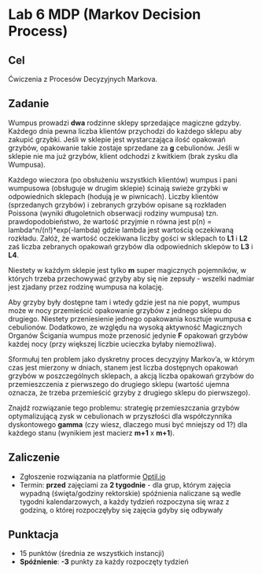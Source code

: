# Lab 6 MDP (Markov Decision Process)

## Cel
Ćwiczenia z Procesów Decyzyjnych Markova.

## Zadanie
Wumpus prowadzi **dwa** rodzinne sklepy sprzedające magiczne gdzyby. Każdego dnia pewna liczba klientów przychodzi do każdego sklepu aby zakupić grzybki. Jeśli w sklepie jest wystarczająca ilość opakowań grzybów, opakowanie takie zostaje sprzedane za **g** cebulionów. Jeśli w sklepie nie ma już grzybów, klient odchodzi z kwitkiem (brak zysku dla Wumpusa).

Każdego wieczora (po obsłużeniu wszystkich klientów) wumpus i pani wumpusowa (obsługuje w drugim sklepie) ścinają swieże grzybki w odpowiednich sklepach (hodują je w piwnicach). Liczby klientów (sprzedanych grzybów) i zebranych grzybów opisane są rozkładen Poissona (wyniki długoletnich obserwacji rodziny wumpusa) tzn. prawdopodobieństwo, że wartość przyjmie n równa jest p(n) = lambda^n/(n!)*exp(-lambda) gdzie lambda jest wartością oczekiwaną rozkładu. Załóż, że wartość oczekiwana liczby gości w sklepach to **L1** i **L2** zaś liczba zebranych opakowań grzybów dla odpowiednich sklepów to **L3** i **L4**.

Niestety w każdym sklepie jest tylko **m** super magicznych pojemników, w których trzeba przechowywać grzyby aby się nie zepsuły - wszelki nadmiar jest zjadany przez rodzinę wumpusa na kolację.

Aby grzyby były dostępne tam i wtedy gdzie jest na nie popyt, wumpus może w nocy przemieścić opakowanie grzybów z jednego sklepu do drugiego. Niestety przeniesienie jednego opakowania kosztuje wumpusa **c** cebulionów. Dodatkowo, ze względu na wysoką aktywność Magicznych Organów Ścigania wumpus może przenosić jedynie **F** opakowań grzybów każdej nocy (przy większej liczbie ucieczka byłaby niemożliwa).

Sformułuj ten problem jako dyskretny proces decyzyjny Markov’a, w którym czas jest mierzony w dniach, stanem jest liczba dostępnych opakowań grzybów w poszczególnych sklepach, a akcją liczba opakowań grzybów do przemieszczenia z pierwszego do drugiego sklepu (wartość ujemna oznacza, że trzeba przemieścić grzyby z drugiego sklepu do pierwszego).

Znajdź rozwiązanie tego problemu: strategię przemieszczania grzybów optymalizującą zysk w cebulionach w przyszłości dla współczynnika dyskontowego **gamma** (czy wiesz, dlaczego musi być mniejszy od 1?) dla każdego stanu (wynikiem jest macierz **m+1** x **m+1**).

## Zaliczenie
* Zgłoszenie rozwiązania na platformie [Optil.io](https://www.optil.io/optilion/problem/3168)
* Termin: **przed** zajęciami za **2 tygodnie** - dla grup, którym zajęcia wypadną (święta/godziny rektorskie) spóźnienia naliczane są wedle tygodni kalendarzowych, a każdy tydzień rozpoczyna się wraz z godziną, o której rozpoczęłyby się zajęcia gdyby się odbywały

## Punktacja
* 15 punktów (średnia ze wszystkich instancji)
* **Spóźnienie**: **-3** punkty za każdy rozpoczęty tydzień

